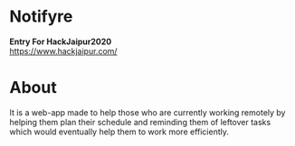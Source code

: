 # Notifyre
<b>Entry For HackJaipur2020</b><br>https://www.hackjaipur.com/<br>
# About
It is a web-app made to help those who are currently working remotely by helping them plan their schedule and reminding them of leftover tasks which would eventually help them to work more efficiently.
